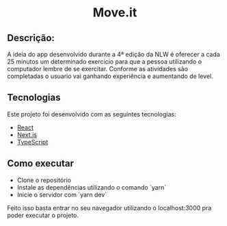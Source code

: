 <h1 align="center"> Move.it</h1>

<h2>Descrição:</h2>

A ideia do app desenvolvido durante a 4ª edição da NLW é oferecer a cada 25 minutos um determinado exercicio para que a pessoa utilizando o computador lembre de se exercitar. Conforme as atividades são completadas o usuario vai ganhando experiência e aumentando de level.

<h2>Tecnologias</h2>

Este projeto foi desenvolvido com as seguintes tecnologias:

<ul>
  <li><a href="https://reactjs.org">React</a></li>
  <li><a href="https://nextjs.org/">Next.js</a></li>
  <li><a href="https://www.typescriptlang.org/">TypeScript</a></li>
  </ul>

<h2>Como executar</h2>

<ul>
  <li>Clone o repositório</li>
  <li>Instale as dependências utilizando o comando `yarn`</li>
  <li>Inicie o servidor com `yarn dev`</li>
</ul>

<p>Feito isso basta entrar no seu navegador utilizando o localhost:3000 pra poder executar o projeto.</p>
